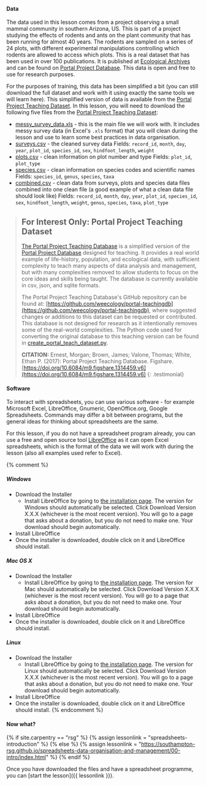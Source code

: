 
#### Data
The data used in this lesson comes from a project observing a small mammal community in southern
Arizona, US. This is part of a project studying the effects of rodents and ants on the plant
community that has been running for almost 40 years. The rodents are sampled on a series of 24 plots,
with different experimental manipulations controlling which rodents are allowed to access which plots.
This is a real dataset that has been used in over 100 publications. It is published at [Ecological Archives](http://esapubs.org/archive/ecol/E090/118/) and can be found on [Portal Project Database](https://github.com/weecology/PortalData). This data is open and free to use for research purposes.

For the purposes of training, this data has been simplified a bit (you can still download the full dataset and work with it using exactly the same tools we will learn here). This simplified version of data is available from the [Portal Project Teaching Dataset](http://figshare.com/articles/Portal_Project_Teaching_Database/1314459). In this lesson, you will need to download the following five files from the [Portal Project Teaching Dataset](http://figshare.com/articles/Portal_Project_Teaching_Database/1314459):
-  [messy_survey_data.xls](/data/messy_survey_data.xls) - this is the main file we will work with. It includes messy survey data
(in Excel's `.xls` format) that you will clean during the lesson and use to learn some best practices in
data organisation.
- [surveys.csv](https://ndownloader.figshare.com/files/2292172) - the cleaned survey data
    Fields: `record_id`, `month`, `day`, `year`, `plot_id`, `species_id`, `sex`, `hindfoot_length`, `weight`
- [plots.csv](https://ndownloader.figshare.com/files/3299474) - clean information on plot number and type
    Fields: `plot_id`, `plot_type`
- [species.csv](https://ndownloader.figshare.com/files/3299483) - clean information on species codes and scientific names
    Fields: `species_id`, `genus`, `species`, `taxa`
- [combined.csv](https://ndownloader.figshare.com/files/10717186) - clean data from surveys, plots and species data
files combined into one clean file (a good example of what a clean data file should look like)
Fields: `record_id`, `month`, `day`, `year`, `plot_id`, `species_id`, `sex`, `hindfoot_length`, `weight`, `genus`,
`species`, `taxa`, `plot_type`

> ## For Interest Only: Portal Project Teaching Dataset
> [The Portal Project Teaching Database](http://figshare.com/articles/Portal_Project_Teaching_Database/1314459) is a simplified version of the
> [Portal Project Database](https://github.com/weecology/PortalData) designed for teaching. It provides a real world example of life-history, population, and ecological data, with sufficient complexity to teach many aspects of data analysis and management, but with many complexities removed to allow students to focus on the core ideas and skills being taught. The database is currently available in csv, json, and sqlite formats.
>
> The Portal Project Teaching Database's GitHub repository can be found at: [https://github.com/weecology/portal-teachingdb](https://github.com/weecology/portal-teachingdb),
> where suggested changes or additions to this dataset can be requested or contributed.
> This database is not designed for research as it intentionally removes some of the real-world complexities. The Python code used for converting the original database to this teaching version can be found in [create_portal_teach_dataset.py](https://github.com/weecology/portal-teachingdb/blob/master/create_portal_teaching_dataset.py).
>
> **CITATION:** Ernest, Morgan; Brown, James; Valone, Thomas; White, Ethan P. (2017): Portal Project Teaching Database. Figshare. [https://doi.org/10.6084/m9.figshare.1314459.v6](https://doi.org/10.6084/m9.figshare.1314459.v6)
{: .testimonial}

#### Software

To interact with spreadsheets, you can use various software - for example Microsoft Excel,
LibreOffice, Gnumeric, OpenOffice.org, Google Spreadsheets. Commands may differ a bit between programs,
but the general ideas for thinking about spreadsheets are the same.

For this lesson, if you do not have a spreadsheet program already, you can use a free and open source tool
[LibreOffice](https://www.libreoffice.org/download/libreoffice-fresh/)
as it can open Excel spreadsheets, which is the format of the data we will work with during the lesson
(also all examples used refer to Excel).

{% comment %}
##### Windows

- Download the Installer
  - Install LibreOffice by going to [the installation page](https://www.libreoffice.org/download/libreoffice-fresh/). The version for Windows should automatically be selected. Click Download Version X.X.X (whichever is the most recent version). You will go to a page that asks about a donation, but you do not need to make one. Your download should begin automatically.
- Install LibreOffice
- Once the installer is downloaded, double click on it and LibreOffice should install.

##### Mac OS X

- Download the Installer
  - Install LibreOffice by going to [the installation page](https://www.libreoffice.org/download/libreoffice-fresh/). The version for Mac should automatically be selected. Click Download Version X.X.X (whichever is the most recent version). You will go to a page that asks about a donation, but you do not need to make one. Your download should begin automatically.
- Install LibreOffice
- Once the installer is downloaded, double click on it and LibreOffice should install.

##### Linux

- Download the Installer
  - Install LibreOffice by going to [the installation page](https://www.libreoffice.org/download/libreoffice-fresh/). The version for Linux should automatically be selected. Click Download Version X.X.X (whichever is the most recent version). You will go to a page that asks about a donation, but you do not need to make one. Your download should begin automatically.
- Install LibreOffice
- Once the installer is downloaded, double click on it and LibreOffice should install.
{% endcomment %}

#### Now what?

{% if site.carpentry == "rsg" %}
    {% assign lessonlink = "spreadsheets-introduction" %}
{% else %}
    {% assign lessonlink = "https://southampton-rsg.github.io/spreadsheets-data-organisation-and-management/00-intro/index.html" %}
{% endif %}


Once you have downloaded the files and have a spreadsheet programme, you can [start the lesson]({{ lessonlink }}).